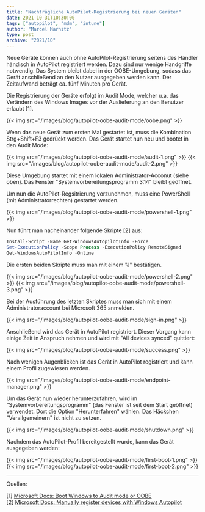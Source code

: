```yaml
---
title: "Nachträgliche AutoPilot-Registrierung bei neuen Geräten"
date: 2021-10-31T10:30:00
tags: ["autopilot", "mdm", "intune"]
author: "Marcel Marnitz"
type: post
archive: "2021/10"
---
```


Neue Geräte können auch ohne AutoPilot-Registrierung seitens des Händler händisch in 
AutoPilot registriert werden. Dazu sind nur wenige Handgriffe notwendig. Das System bleibt 
dabei in der OOBE-Umgebung, sodass das Gerät anschließend an den Nutzer ausgegeben werden
kann. Der Zeitaufwand beträgt ca. fünf Minuten pro Gerät.

<!--more-->

Die Registrierung der Geräte erfolgt im Audit Mode, welcher u.a. das Verändern des Windows 
Images vor der Auslieferung an den Benutzer erlaubt [1].

{{< img src="/images/blog/autopilot-oobe-audit-mode/oobe.png" >}}

Wenn das neue Gerät zum ersten Mal gestartet ist, muss die Kombination Strg+Shift+F3 
gedrückt werden. Das Gerät startet nun neu und bootet in den Audit Mode:

{{< img src="/images/blog/autopilot-oobe-audit-mode/audit-1.png" >}}
{{< img src="/images/blog/autopilot-oobe-audit-mode/audit-2.png" >}}

Diese Umgebung startet mit einem lokalen Administrator-Acconut (siehe oben). Das Fenster 
"Systemvorbereitungsprogramm 3.14" bleibt geöffnet.
 
Um nun die AutoPilot-Regsitrierung vorzunehmen, muss eine PowerShell (mit Administratorrechten)
gestartet werden.

{{< img src="/images/blog/autopilot-oobe-audit-mode/powershell-1.png" >}}

Nun führt man nacheinander folgende Skripte [2] aus:

```powershell
Install-Script -Name Get-WindowsAutopilotInfo -Force
Set-ExecutionPolicy -Scope Process -ExecutionPolicy RemoteSigned
Get-WindowsAutoPilotInfo -Online
```

Die ersten beiden Skripte muss man mit einem "J" bestätigen.

{{< img src="/images/blog/autopilot-oobe-audit-mode/powershell-2.png" >}}
{{< img src="/images/blog/autopilot-oobe-audit-mode/powershell-3.png" >}}

Bei der Ausführung des letzten Skriptes muss man sich mit einem Administratoraccount bei
Microsoft 365 anmelden.

{{< img src="/images/blog/autopilot-oobe-audit-mode/sign-in.png" >}}

Anschließend wird das Gerät in AutoPilot registriert. Dieser Vorgang kann einige Zeit in
Anspruch nehmen und wird mit "All devices synced" quittiert:

{{< img src="/images/blog/autopilot-oobe-audit-mode/success.png" >}}

Nach wenigen Augenblicken ist das Gerät in AutoPilot registriert und kann einem Profil
zugewiesen werden.

{{< img src="/images/blog/autopilot-oobe-audit-mode/endpoint-manager.png" >}}

Um das Gerät nun wieder herunterzufahren, wird im "Systemvorbereitungsprogramm" (das Fenster
ist seit dem Start geöffnet) verwendet. Dort die Option "Herunterfahren" wählen. Das Häckchen
"Verallgemeinern" ist nicht zu setzen.

{{< img src="/images/blog/autopilot-oobe-audit-mode/shutdown.png" >}}

Nachdem das AutoPilot-Profil bereitgestellt wurde, kann das Gerät ausgegeben werden:

{{< img src="/images/blog/autopilot-oobe-audit-mode/first-boot-1.png" >}}
{{< img src="/images/blog/autopilot-oobe-audit-mode/first-boot-2.png" >}}

---
Quellen:

[1] [Microsoft Docs: Boot Windows to Audit mode or OOBE](https://docs.microsoft.com/en-us/windows-hardware/manufacture/desktop/boot-windows-to-audit-mode-or-oobe)  
[2] [Microsoft Docs: Manually register devices with Windows Autopilot](https://docs.microsoft.com/de-de/mem/autopilot/add-devices#collecting-the-hardware-hash-from-existing-devices-using-powershell)
